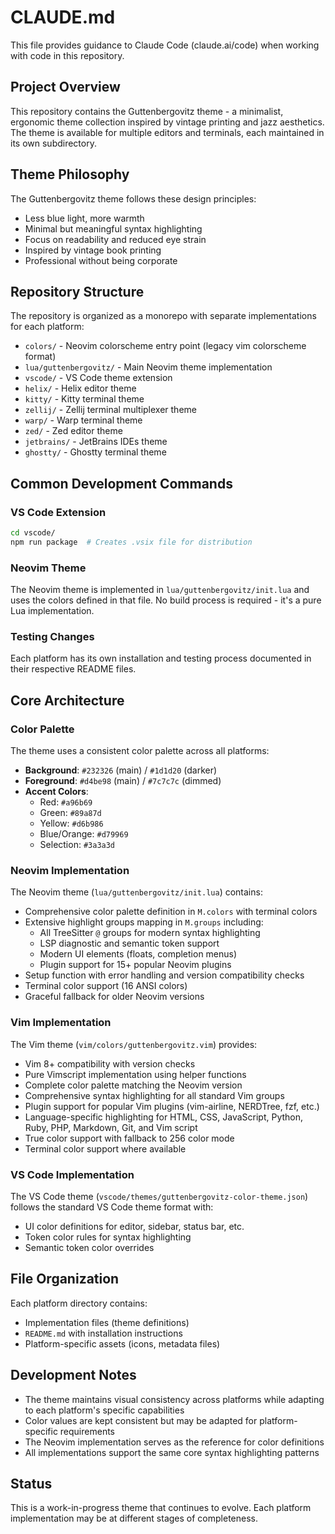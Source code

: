 # CLAUDE.md

This file provides guidance to Claude Code (claude.ai/code) when working with code in this repository.

## Project Overview

This repository contains the Guttenbergovitz theme - a minimalist, ergonomic theme collection inspired by vintage printing and jazz aesthetics. The theme is available for multiple editors and terminals, each maintained in its own subdirectory.

## Theme Philosophy

The Guttenbergovitz theme follows these design principles:
- Less blue light, more warmth
- Minimal but meaningful syntax highlighting  
- Focus on readability and reduced eye strain
- Inspired by vintage book printing
- Professional without being corporate

## Repository Structure

The repository is organized as a monorepo with separate implementations for each platform:

- `colors/` - Neovim colorscheme entry point (legacy vim colorscheme format)
- `lua/guttenbergovitz/` - Main Neovim theme implementation
- `vscode/` - VS Code theme extension
- `helix/` - Helix editor theme
- `kitty/` - Kitty terminal theme
- `zellij/` - Zellij terminal multiplexer theme
- `warp/` - Warp terminal theme
- `zed/` - Zed editor theme
- `jetbrains/` - JetBrains IDEs theme
- `ghostty/` - Ghostty terminal theme

## Common Development Commands

### VS Code Extension
```bash
cd vscode/
npm run package  # Creates .vsix file for distribution
```

### Neovim Theme
The Neovim theme is implemented in `lua/guttenbergovitz/init.lua` and uses the colors defined in that file. No build process is required - it's a pure Lua implementation.

### Testing Changes
Each platform has its own installation and testing process documented in their respective README files.

## Core Architecture

### Color Palette
The theme uses a consistent color palette across all platforms:
- **Background**: `#232326` (main) / `#1d1d20` (darker)
- **Foreground**: `#d4be98` (main) / `#7c7c7c` (dimmed)
- **Accent Colors**: 
  - Red: `#a96b69`
  - Green: `#89a87d`
  - Yellow: `#d6b986`
  - Blue/Orange: `#d79969`
  - Selection: `#3a3a3d`

### Neovim Implementation
The Neovim theme (`lua/guttenbergovitz/init.lua`) contains:
- Comprehensive color palette definition in `M.colors` with terminal colors
- Extensive highlight groups mapping in `M.groups` including:
  - All TreeSitter `@` groups for modern syntax highlighting
  - LSP diagnostic and semantic token support
  - Modern UI elements (floats, completion menus)
  - Plugin support for 15+ popular Neovim plugins
- Setup function with error handling and version compatibility checks
- Terminal color support (16 ANSI colors)
- Graceful fallback for older Neovim versions

### Vim Implementation  
The Vim theme (`vim/colors/guttenbergovitz.vim`) provides:
- Vim 8+ compatibility with version checks
- Pure Vimscript implementation using helper functions
- Complete color palette matching the Neovim version
- Comprehensive syntax highlighting for all standard Vim groups
- Plugin support for popular Vim plugins (vim-airline, NERDTree, fzf, etc.)
- Language-specific highlighting for HTML, CSS, JavaScript, Python, Ruby, PHP, Markdown, Git, and Vim script
- True color support with fallback to 256 color mode
- Terminal color support where available

### VS Code Implementation
The VS Code theme (`vscode/themes/guttenbergovitz-color-theme.json`) follows the standard VS Code theme format with:
- UI color definitions for editor, sidebar, status bar, etc.
- Token color rules for syntax highlighting
- Semantic token color overrides

## File Organization

Each platform directory contains:
- Implementation files (theme definitions)
- `README.md` with installation instructions
- Platform-specific assets (icons, metadata files)

## Development Notes

- The theme maintains visual consistency across platforms while adapting to each platform's specific capabilities
- Color values are kept consistent but may be adapted for platform-specific requirements
- The Neovim implementation serves as the reference for color definitions
- All implementations support the same core syntax highlighting patterns

## Status

This is a work-in-progress theme that continues to evolve. Each platform implementation may be at different stages of completeness.